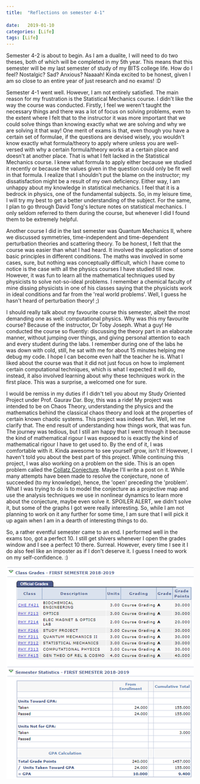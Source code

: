 ```yaml
---
title:  "Reflections on semester 4-1"

date:   2019-01-10
categories: [Life]
tags: [Life]
---
```


Semester 4-2 is about to begin. As I am a dualite, I will need to do two theses, both of which will be completed in my 5th year. This means that this semester will be my last semester of study of my BITS college life. How do I feel? Nostalgic? Sad? Anxious? Naaaah! Kinda excited to be honest, given I am so close to an entire year of just research and no exams! :D

Semester 4-1 went well. However, I am not entirely satisfied. The main reason for my frustration is the Statistical Mechanics course. I didn't like the way the course was conducted. Firstly, I feel we weren't taught the necessary things and there was a lot of focus on solving problems, even to the extent where I felt that to the instructor it was more important that we could solve things than knowing exactly what we are solving and why we are solving it that way! One merit of exams is that, even though you have a certain set of formulae, if the questions are devised wisely, you wouldn't know exactly what formula/theory to apply where unless you are well-versed with why a certain formula/theory works at a certain place and doesn't at another place. That is what I felt lacked in the Statistical Mechanics course. I knew what formula to apply either because we studied it recently or because the values given in the question could only be fit well in that formula. I realize that I shouldn't put the blame on the instructor; my dissatisfaction might be a result of my own deficiency. Either way, I am unhappy about my knowledge in statistical mechanics. I feel that it is a bedrock in physics, one of the fundamental subjects. So, in my leisure time, I will try my best to get a better understanding of the subject. For the same, I plan to go through David Tong's lecture notes on statistical mechanics. I only seldom referred to them during the course, but whenever I did I found them to be extremely helpful.

Another course I did in the last semester was Quantum Mechanics II, where we discussed symmetries, time-independent and time-dependent perturbation theories and scattering theory. To be honest, I felt that the course was easier than what I had heard. It involved the application of some basic principles in different conditions. The maths was involved in some cases, sure, but nothing was conceptually difficult, which I have come to notice is the case with all the physics courses I have studied till now. However, it was fun to learn all the mathematical techniques used by physicists to solve not-so-ideal problems. I remember a chemical faculty of mine dissing physicists in one of his classes saying that the physicists work in ideal conditions and far from the 'real world problems'. Well, I guess he hasn't heard of perturbation theory! ;)

I should really talk about my favourite course this semester, albeit the most demanding one as well: computational physics. Why was this my favourite course? Because of the instructor, Dr Toby Joseph. What a guy! He conducted the course so fluently: discussing the theory part in an elaborate manner, without jumping over things, and giving personal attention to each and every student during the labs. I remember during one of the labs he was down with cold, still, he sat with me for about 15 minutes helping me debug my code. I hope I can become even half the teacher he is. What I liked about the course was that it did not just focus on how to implement certain computational techniques, which is what I expected it will do, instead, it also involved learning about why these techniques work in the first place. This was a surprise, a welcomed one for sure. 

I would be remiss in my duties if I didn't tell you about my Study Oriented Project under Prof. Gaurav Dar. Boy, this was a ride! My project was intended to be on Chaos Theory, understanding the physics and the mathematics behind the classical chaos theory and look at the properties of certain known chaotic systems. This project was indeed fun. Well, let me clarify that. The end result of understanding how things work, that was fun. The journey was tedious, but I still am happy that I went through it because the kind of mathematical rigour I was exposed to is exactly the kind of mathematical rigour I have to get used to. By the end of it, I was comfortable with it. Kinda awesome to see yourself grow, isn't it! However, I haven't told you about the best part of this project. While continuing this project, I was also working on a problem on the side. This is an open problem called the [Collatz Conjecture](https://en.wikipedia.org/wiki/Collatz_conjecture). Maybe I'll write a post on it. While many attempts have been made to resolve the conjecture, none of succeeded (to my knowledge), hence, the 'open' preceding the 'problem'. What I was trying to do is to model the conjecture as a projective map and use the analysis techniques we use in nonlinear dynamics to learn more about the conjecture, maybe even solve it. SPOILER ALERT, we didn't solve it, but some of the graphs I got were really interesting. So, while I am not planning to work on it any further for some time, I am sure that I will pick it up again when I am in a dearth of interesting things to do.

So, a rather eventful semester came to an end. I performed well in the exams too, got a perfect 10. I still get shivers whenever I open the grades window and I see a perfect 10 there. Surreal. However, every time I see it I do also feel like an imposter as if I don't deserve it. I guess I need to work on my self-confidence. :) 

![Grades](/images/4-1.PNG)
